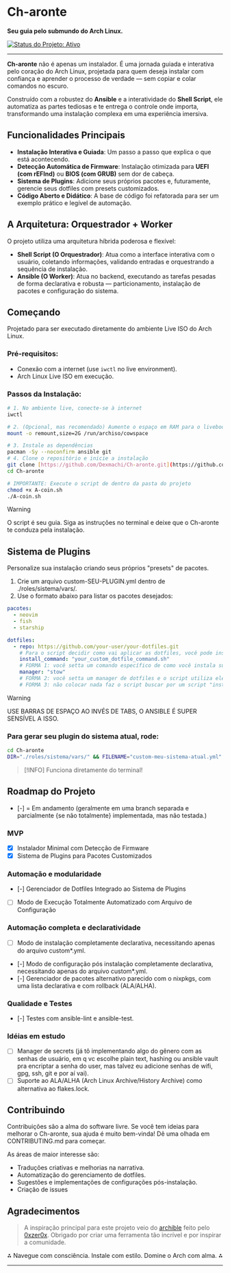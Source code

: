 # Ch-aronte

**Seu guia pelo submundo do Arch Linux.**

[![Status do Projeto: Ativo](https://img.shields.io/badge/status-ativo-success.svg)](https://github.com/Dexmachi/Ch-aronte)

---

**Ch-aronte** não é apenas um instalador. É uma jornada guiada e interativa pelo coração do Arch Linux, projetada para quem deseja instalar com confiança e aprender o processo de verdade — sem copiar e colar comandos no escuro.

Construído com a robustez do **Ansible** e a interatividade do **Shell Script**, ele automatiza as partes tediosas e te entrega o controle onde importa, transformando uma instalação complexa em uma experiência imersiva.

## Funcionalidades Principais

* **Instalação Interativa e Guiada**: Um passo a passo que explica o que está acontecendo.
* **Detecção Automática de Firmware**: Instalação otimizada para **UEFI (com rEFInd)** ou **BIOS (com GRUB)** sem dor de cabeça.
* **Sistema de Plugins**: Adicione seus próprios pacotes e, futuramente, gerencie seus dotfiles com presets customizados.
* **Código Aberto e Didático**: A base de código foi refatorada para ser um exemplo prático e legível de automação.

## A Arquitetura: Orquestrador + Worker

O projeto utiliza uma arquitetura híbrida poderosa e flexível:

* **Shell Script (O Orquestrador)**: Atua como a interface interativa com o usuário, coletando informações, validando entradas e orquestrando a sequência de instalação.
* **Ansible (O Worker)**: Atua no backend, executando as tarefas pesadas de forma declarativa e robusta — particionamento, instalação de pacotes e configuração do sistema.

## Começando

Projetado para ser executado diretamente do ambiente Live ISO do Arch Linux.

### Pré-requisitos:

* Conexão com a internet (use `iwctl` no live environment).
* Arch Linux Live ISO em execução.

### Passos da Instalação:

```bash
# 1. No ambiente live, conecte-se à internet
iwctl

# 2. (Opcional, mas recomendado) Aumente o espaço em RAM para o liveboot
mount -o remount,size=2G /run/archiso/cowspace

# 3. Instale as dependências
pacman -Sy --noconfirm ansible git
# 4. Clone o repositório e inicie a instalação
git clone [https://github.com/Dexmachi/Ch-aronte.git](https://github.com/Dexmachi/Ch-aronte.git)
cd Ch-aronte

# IMPORTANTE: Execute o script de dentro da pasta do projeto
chmod +x A-coin.sh
./A-coin.sh
```

> [!WARNING]
> O script é seu guia. Siga as instruções no terminal e deixe que o Ch-aronte te conduza pela instalação.

## Sistema de Plugins
Personalize sua instalação criando seus próprios "presets" de pacotes.
1. Crie um arquivo custom-SEU-PLUGIN.yml dentro de ./roles/sistema/vars/.
2. Use o formato abaixo para listar os pacotes desejados:
```YAML
pacotes:
  - neovim
  - fish
  - starship

dotfiles:
  - repo: https://github.com/your-user/your-dotfiles.git
    # Para o script decidir como vai aplicar as dotfiles, você pode inserir de 3 formas:
    install_command: "your_custom_dotfile_command.sh"
    # FORMA 1: você setta um comando específico de como você instala suas dotfiles. Tenha em mente que o script assume que esse comando será rodado dentro da root do seu repo.
    manager: "stow"
    # FORMA 2: você setta um manager de dotfiles e o script utiliza ele (por exemplo, o stow aplicar todas suas dots).
    # FORMA 3: não colocar nada faz o script buscar por um script "install.sh" dentro da root do seu repositório de dotfiles.
```
> [!WARNING]
> USE BARRAS DE ESPAÇO AO INVÉS DE TABS, O ANSIBLE É SUPER SENSÍVEL A ISSO.

### Para gerar seu plugin do sistema atual, rode:
```bash
cd Ch-aronte
DIR="./roles/sistema/vars/" && FILENAME="custom-meu-sistema-atual.yml" && mkdir -p "$DIR" && echo "pacotes:" > "$DIR/$FILENAME" && pacman -Qqen | sed 's/^/  - /' >> "$DIR/$FILENAME" && echo "Plugin gerado com sucesso em '$DIR/$FILENAME'!"
```
> [!INFO]
> Funciona diretamente do terminal!

## Roadmap do Projeto

- [-] = Em andamento (geralmente em uma branch separada e parcialmente {se não totalmente} implementada, mas não testada.)

### MVP
- [x] Instalador Minimal com Detecção de Firmware
- [x] Sistema de Plugins para Pacotes Customizados

### Automação e modularidade
- [-] Gerenciador de Dotfiles Integrado ao Sistema de Plugins
- [ ] Modo de Execução Totalmente Automatizado com Arquivo de Configuração

### Automação completa e declaratividade
- [ ] Modo de instalação completamente declarativa, necessitando apenas do arquivo custom*.yml.
- [-] Modo de configuração pós instalação completamente declarativa, necessitando apenas do arquivo custom*.yml.
- [-] Gerenciador de pacotes alternativo parecido com o nixpkgs, com uma lista declarativa e com rollback (ALA/ALHA).

### Qualidade e Testes
- [-] Testes com ansible-lint e ansible-test.

### Idéias em estudo
- [ ] Manager de secrets (já tô implementando algo do gênero com as senhas de usuário, em q vc escolhe plain text, hashing ou ansible vault pra encriptar a senha do user, mas talvez eu adicione senhas de wifi, gpg, ssh, git e por aí vai).
- [ ] Suporte ao ALA/ALHA (Arch Linux Archive/History Archive) como alternativa ao flakes.lock.

## Contribuindo

Contribuições são a alma do software livre. Se você tem ideias para melhorar o Ch-aronte, sua ajuda é muito bem-vinda! Dê uma olhada em CONTRIBUTING.md para começar.

As áreas de maior interesse são:
- Traduções criativas e melhorias na narrativa.
- Automatização do gerenciamento de dotfiles.
- Sugestões e implementações de configurações pós-instalação.
- Criação de issues

## Agradecimentos

> A inspiração principal para este projeto veio do [archible](https://github.com/0xzer0x/archible) feito pelo [0xzer0x](https://github.com/0xzer0x). Obrigado por criar uma ferramenta tão incrível e por inspirar a comunidade.

<div align="center">
⁂ Navegue com consciência. Instale com estilo. Domine o Arch com alma. ⁂
</div>

---


